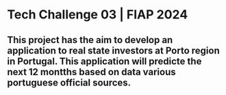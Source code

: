 # Tech Challenge 03 | FIAP 2024

## This project has the aim to develop an application to real state investors at Porto region in Portugal. This application will predicte the next 12 montths based on data various portuguese official sources.